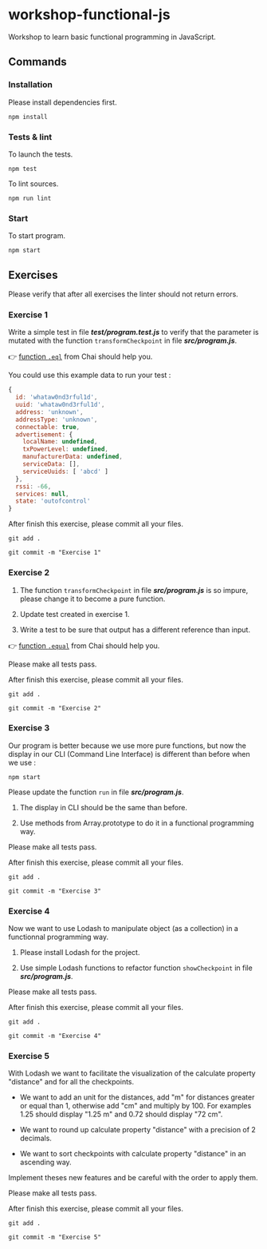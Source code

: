 # workshop-functional-js

Workshop to learn basic functional programming in JavaScript.

## Commands

### Installation

Please install dependencies first.

	npm install

### Tests & lint

To launch the tests.

	npm test

To lint sources.

	npm run lint

### Start

To start program.

	npm start

## Exercises

Please verify that after all exercises the linter should not return errors.

### Exercise 1

Write a simple test in file **_test/program.test.js_** to verify that the parameter is mutated with the function `transformCheckpoint` in file **_src/program.js_**.

:point_right: [function `.eql`](http://chaijs.com/api/bdd/#method_eql) from Chai should help you.

You could use this example data to run your test :

```javascript
{
  id: 'whataw0nd3rful1d',
  uuid: 'whataw0nd3rful1d',
  address: 'unknown',
  addressType: 'unknown',
  connectable: true,
  advertisement: {
    localName: undefined,
    txPowerLevel: undefined,
    manufacturerData: undefined,
    serviceData: [],
    serviceUuids: [ 'abcd' ]
  },
  rssi: -66,
  services: null,
  state: 'outofcontrol'
}
```

After finish this exercise, please commit all your files.

	git add .

	git commit -m "Exercise 1"

### Exercise 2

1. The function `transformCheckpoint` in file **_src/program.js_** is so impure, please change it to become a pure function.

2. Update test created in exercise 1.

3. Write a test to be sure that output has a different reference than input.

:point_right: [function `.equal`](http://chaijs.com/api/bdd/#method_equal) from Chai should help you.

Please make all tests pass.

After finish this exercise, please commit all your files.

	git add .

	git commit -m "Exercise 2"

### Exercise 3

Our program is better because we use more pure functions, but now the display in our CLI (Command Line Interface) is different than before when we use :

	npm start

Please update the function `run` in file **_src/program.js_**.

1. The display in CLI should be the same than before.

2. Use methods from Array.prototype to do it in a functional programming way.

Please make all tests pass.

After finish this exercise, please commit all your files.

	git add .

	git commit -m "Exercise 3"

### Exercise 4

Now we want to use Lodash to manipulate object (as a collection) in a functionnal programming way.

1. Please install Lodash for the project.

2. Use simple Lodash functions to refactor function `showCheckpoint` in file **_src/program.js_**.

Please make all tests pass.

After finish this exercise, please commit all your files.

	git add .

	git commit -m "Exercise 4"

### Exercise 5

With Lodash we want to facilitate the visualization of the calculate property "distance" and for all the checkpoints.

- We want to add an unit for the distances, add "m" for distances greater or equal than 1, otherwise add "cm" and multiply by 100. For examples 1.25 should display "1.25 m" and 0.72 should display "72 cm".

- We want to round up calculate property "distance" with a precision of 2 decimals.

- We want to sort checkpoints with calculate property "distance" in an ascending way.

Implement theses new features and be careful with the order to apply them.

Please make all tests pass.

After finish this exercise, please commit all your files.

	git add .

	git commit -m "Exercise 5"

